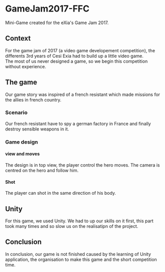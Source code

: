 # GameJam2017-FFC
Mini-Game created for the eXia's Game Jam 2017.

## Context

For the game jam of 2017 (a video game developement competition), the differents 3rd years of Cesi Exia had 
to build up a little video game.</br>
The most of us never designed a game, so we begin this competition without experience.

## The game

Our game story was inspired of a french resistant which made missions for the allies in french country.</br>

### Scenario

Our french resistant have to spy a german factory in France and finally destroy sensible weapons in it.

### Game design

#### view and moves

The design is in top view, the player control the hero moves. The camera is centred on the hero and follow him.

#### Shot

The player can shot in the same direction of his body.

## Unity

For this game, we used Unity. We had to up our skills on it first, this part took many times and so slow us on the realisatipn of the project.

## Conclusion

In conclusion, our game is not finished caused by the learning of Unity application, the organisation to make this game and the short
competition time.</br>

